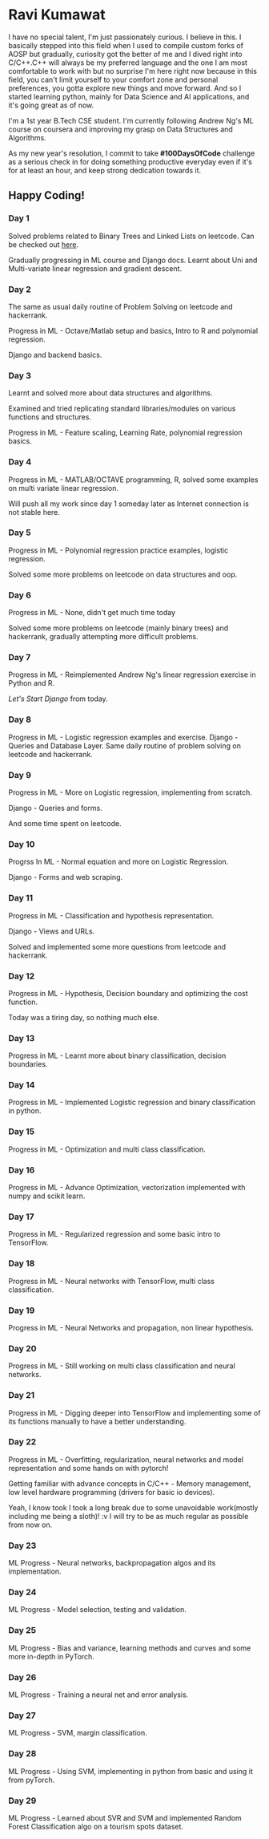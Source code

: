 # Ravi Kumawat
I have no special talent, I'm just passionately curious. I believe in this. I basically stepped into this field when I used to compile custom forks of AOSP but gradually, curiosity got the better of me and I dived right into C/C++.C++ will always be my preferred language and the one I am most comfortable to work with but no surprise I'm here right now because in this field, you can't limit yourself to your comfort zone and personal preferences, you gotta explore new things and move forward. And so I started learning python, mainly for Data Science and AI applications, and it's going great as of now.
 
I'm a 1st year B.Tech CSE student. I'm currently following Andrew Ng's ML course on coursera and improving my grasp on Data Structures and Algorithms.

As my new year's resolution, I commit to take **#100DaysOfCode** challenge as a serious check in for doing something productive everyday even if it's for at least an hour, and keep strong dedication towards it.

## Happy Coding!

### Day 1
Solved problems related to Binary Trees and Linked Lists on leetcode.
Can be checked out [here](https://leetcode.com/ravi4kumawat).

Gradually progressing in ML course and Django docs. Learnt about Uni and Multi-variate linear regression and gradient descent.

### Day 2
The same as usual daily routine of Problem Solving on leetcode and hackerrank.

Progress in ML - Octave/Matlab setup and basics, Intro to R and polynomial regression.

Django and backend basics.

### Day 3
Learnt and solved more about data structures and algorithms.

Examined and tried replicating standard libraries/modules on various functions and structures.

Progress in ML - Feature scaling, Learning Rate, polynomial regression basics.

### Day 4
Progress in ML - MATLAB/OCTAVE programming, R, solved some examples on multi variate linear regression.

Will push all my work since day 1 someday later as Internet connection is not stable here.

### Day 5
Progress in ML - Polynomial regression practice examples, logistic regression.

Solved some more problems on leetcode on data structures and oop.

### Day 6
Progress in ML - None, didn't get much time today

Solved some more problems on leetcode (mainly binary trees) and hackerrank, gradually attempting more difficult problems.

### Day 7
Progress in ML - Reimplemented Andrew Ng's linear regression exercise in Python and R.

*Let's Start Django* from today.

### Day 8
Progress in ML - Logistic regression examples and exercise.
Django - Queries and Database Layer.
Same daily routine of problem solving on leetcode and hackerrank.

### Day 9
Progress in ML - More on Logistic regression, implementing from scratch.

Django - Queries and forms.

And some time spent on leetcode.

### Day 10
Progrss In ML - Normal equation and more on Logistic Regression.

Django - Forms and web scraping.

### Day 11
Progress in ML - Classification and hypothesis representation.

Django - Views and URLs.

Solved and implemented some more questions from leetcode and hackerrank.

### Day 12
Progress in ML - Hypothesis, Decision boundary and optimizing the cost 
function.

Today was a tiring day, so nothing much else.

### Day 13
Progress in ML - Learnt more about binary classification, decision boundaries.

### Day 14
Progress in ML - Implemented Logistic regression and binary classification in python.

### Day 15
Progress in ML - Optimization and multi class classification.

### Day 16
Progress in ML - Advance Optimization, vectorization implemented with numpy and scikit learn.

### Day 17
Progress in ML - Regularized regression and some basic intro to TensorFlow.

### Day 18
Progress in ML - Neural networks with TensorFlow, multi class classification.

### Day 19
Progress in ML - Neural Networks and propagation, non linear hypothesis.

### Day 20
Progress in ML - Still working on multi class classification and neural networks.

### Day 21
Progress in ML - Digging deeper into TensorFlow and implementing some of its functions manually to have a better understanding.

### Day 22
Progress in ML - Overfitting, regularization, neural networks and model representation and some hands on with pytorch!

Getting familiar with advance concepts in C/C++ - Memory management, low level hardware programming (drivers for basic io devices).

Yeah, I know took I took a long break due to some unavoidable work(mostly including me being a sloth)! :v
I will try to be as much regular as possible from now on.

### Day 23
ML Progress - Neural networks, backpropagation algos and its implementation.

### Day 24
ML Progress - Model selection, testing and validation.

### Day 25
ML Progress - Bias and variance, learning methods and curves and 
some more in-depth in PyTorch.

### Day 26
ML Progress - Training a neural net and error analysis.

### Day 27
ML Progress - SVM, margin classification.

### Day 28
ML Progress - Using SVM, implementing in python from basic and using 
it from pyTorch.

### Day 29
ML Progress - Learned about SVR and SVM and implemented Random Forest Classification algo on a tourism spots dataset.
